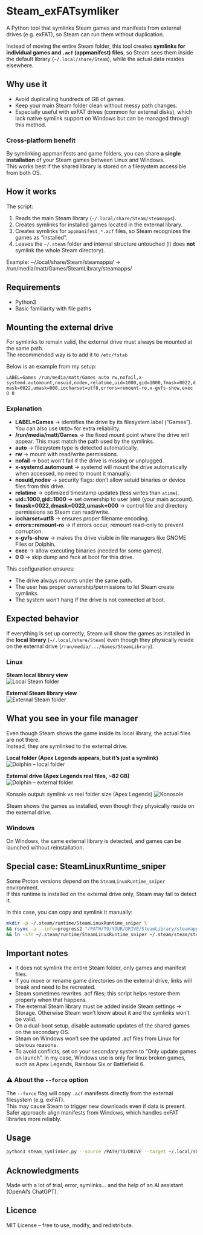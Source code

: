 # Steam_exFATsymliker
A Python tool that symlinks Steam games and manifests from external drives (e.g. exFAT), so Steam can run them without duplication.

Instead of moving the entire Steam folder, this tool creates **symlinks for individual games and `.acf` (appmanifest) files**, so Steam sees them inside the default library (`~/.local/share/Steam`), while the actual data resides elsewhere.

## Why use it
- Avoid duplicating hundreds of GB of games.  
- Keep your main Steam folder clean without messy path changes.  
- Especially useful with exFAT drives (common for external disks), which lack native symlink support on Windows but can be managed through this method.

### Cross-platform benefit
By symlinking appmanifests and game folders, you can share **a single installation** of your Steam games between Linux and Windows.  
This works best if the shared library is stored on a filesystem accessible from both OS. 

## How it works
The script:
1. Reads the main Steam library (`~/.local/share/Steam/steamapps`).
2. Creates symlinks for installed games located in the external library.
3. Creates symlinks for `appmanifest_*.acf` files, so Steam recognizes the games as “installed”.
4. Leaves the `~/.steam` folder and internal structure untouched (it does **not** symlink the whole Steam directory).

Example: ~/.local/share/Steam/steamapps/ -> /run/media/matt/Games/SteamLibrary/steamapps/

## Requirements
- Python3
- Basic familiarity with file paths

## Mounting the external drive

For symlinks to remain valid, the external drive must always be mounted at the same path.  
The recommended way is to add it to `/etc/fstab`

Below is an example from my setup:

`LABEL=Games /run/media/matt/Games auto rw,nofail,x-systemd.automount,nosuid,nodev,relatime,uid=1000,gid=1000,fmask=0022,dmask=0022,umask=000,iocharset=utf8,errors=remount-ro,x-gvfs-show,exec 0 0`


### Explanation
- **LABEL=Games** → identifies the drive by its filesystem label (“Games”). You can also use `UUID=` for extra reliability.  
- **/run/media/matt/Games** → the fixed mount point where the drive will appear. This must match the path used by the symlinks.  
- **auto** → filesystem type is detected automatically.  
- **rw** → mount with read/write permissions.  
- **nofail** → boot won’t fail if the drive is missing or unplugged.  
- **x-systemd.automount** → systemd will mount the drive automatically when accessed, no need to mount it manually.  
- **nosuid,nodev** → security flags: don’t allow setuid binaries or device files from this drive.  
- **relatime** → optimized timestamp updates (less writes than `atime`).  
- **uid=1000,gid=1000** → set ownership to user `1000` (your main account).  
- **fmask=0022,dmask=0022,umask=000** → control file and directory permissions so Steam can read/write.  
- **iocharset=utf8** → ensures proper filename encoding.  
- **errors=remount-ro** → if errors occur, remount read-only to prevent corruption.  
- **x-gvfs-show** → makes the drive visible in file managers like GNOME Files or Dolphin.  
- **exec** → allow executing binaries (needed for some games).  
- **0 0** → skip dump and fsck at boot for this drive.  

This configuration ensures:
- The drive always mounts under the same path.  
- The user has proper ownership/permissions to let Steam create symlinks.  
- The system won’t hang if the drive is not connected at boot.  


## Expected behavior

If everything is set up correctly, Steam will show the games as installed in the **local library** (`~/.local/share/Steam`) even though they physically reside on the external drive (`/run/media/.../Games/SteamLibrary`).

### Linux 

**Steam local library view**  
![Local Steam folder](assets/localfolder.png)

**External Steam library view**  
![External Steam folder](assets/gamesfolder.png)

## What you see in your file manager

Even though Steam shows the game inside its local library, the actual files are not there.  
Instead, they are symlinked to the external drive.

**Local folder (Apex Legends appears, but it’s just a symlink)**  
![Dolphin – local folder](assets/dolphin_local.png)

**External drive (Apex Legends real files, ~82 GB)**  
![Dolphin – external folder](assets/dolphin_exFATfolder.png)

Konsole output: symlink vs real folder size (Apex Legends)
![Konosole](assets/konsole.png)


Steam shows the games as installed, even though they physically reside on the external drive.  


### Windows
On Windows, the same external library is detected, and games can be launched without reinstallation.  

## Special case: SteamLinuxRuntime_sniper

Some Proton versions depend on the `SteamLinuxRuntime_sniper` environment.  
If this runtime is installed on the external drive only, Steam may fail to detect it.  

In this case, you can copy and symlink it manually:

```bash
mkdir -p ~/.steam/runtime/SteamLinuxRuntime_sniper \
&& rsync -a --info=progress2 "/PATH/TO/YOUR/DRIVE/SteamLibrary/steamapps/common/SteamLinuxRuntime_sniper/" ~/.steam/runtime/SteamLinuxRuntime_sniper/ \
&& ln -sfn ~/.steam/runtime/SteamLinuxRuntime_sniper ~/.steam/steam/steamapps/common/SteamLinuxRuntime_sniper
```

## Important notes
- It does not symlink the entire Steam folder, only games and manifest files.
- If you move or rename game directories on the external drive, links will break and need to be recreated.
- Steam sometimes rewrites .acf files; this script helps restore them properly when that happens.
- The external Steam library must be added inside Steam settings → Storage. Otherwise Steam won’t know about it and the symlinks won’t be valid.
- On a dual-boot setup, disable automatic updates of the shared games on the secondary OS.
- Steam on Windows won’t see the updated .acf files from Linux for obvious reasons.
- To avoid conflicts, set on your secondary system to “Only update games on launch”. in my case, Windows use is only for linux broken games, such as Apex Legends, Rainbow Six or Battlefield 6.

### ⚠️ About the `--force` option  
The `--force` flag will copy `.acf` manifests directly from the external filesystem (e.g. exFAT).  
This may cause Steam to trigger new downloads even if data is present.  
Safer approach: align manifests from Windows, which handles exFAT libraries more reliably.  


## Usage
```bash
python3 steam_symlinker.py --source /PATH/TO/DRIVE --target ~/.local/share/Steam/steamapps 
```
## Acknowledgments
Made with a lot of trial, error, symlinks… and the help of an AI assistant (OpenAI’s ChatGPT).  

## Licence
MIT License – free to use, modify, and redistribute.
